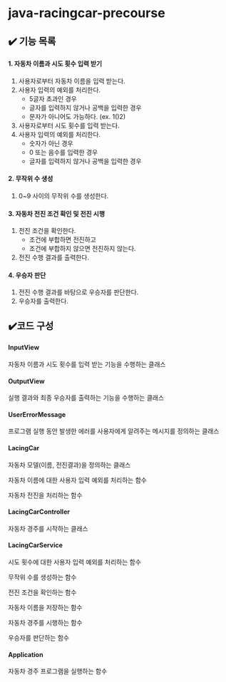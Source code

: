 # java-racingcar-precourse

## ✔️ 기능 목록 

#### 1. 자동차 이름과 시도 횟수 입력 받기

1. 사용자로부터 자동차 이름을 입력 받는다.
2. 사용자 입력의 예외를 처리한다.
    - 5글자 초과인 경우
    - 글자를 입력하지 않거나 공백을 입력한 경우
    - 문자가 아니어도 가능하다. (ex. 1()2)
3. 사용자로부터 시도 횟수를 입력 받는다.
4. 사용자 입력의 예외를 처리한다.
    - 숫자가 아닌 경우
    - 0 또는 음수를 입력한 경우
    - 글자를 입력하지 않거나 공백을 입력한 경우

#### 2. 무작위 수 생성

1. 0~9 사이의 무작위 수를 생성한다.

#### 3. 자동차 전진 조건 확인 및 전진 시행

1. 전진 조건을 확인한다.
   - 조건에 부합하면 전진하고
   - 조건에 부합하지 않으면 전진하지 않는다.
2. 전진 수행 결과를 출력한다.

#### 4. 우승자 판단

1. 전진 수행 결과를 바탕으로 우승자를 판단한다.
2. 우승자를 출력한다.



## ✔️코드 구성

#### InputView
자동차 이름과 시도 횟수를 입력 받는 기능을 수행하는 클래스

#### OutputView
실행 결과와 최종 우승자를 출력하는 기능을 수행하는 클래스
 
#### UserErrorMessage
프로그램 실행 동안 발생한 에러를 사용자에게 알려주는 메시지를 정의하는 클래스

#### LacingCar
자동차 모델(이름, 전진결과)을 정의하는 클래스

자동차 이름에 대한 사용자 입력 예외를 처리하는 함수

자동차 전진을 처리하는 함수
 
#### LacingCarController
자동차 경주를 시작하는 클래스

#### LacingCarService
시도 횟수에 대한 사용자 입력 예외를 처리하는 함수

무작위 수를 생성하는 함수

전진 조건을 확인하는 함수

자동차 이름을 저장하는 함수

자동차 경주를 시행하는 함수

우승자를 판단하는 함수

#### Application
자동차 경주 프로그램을 실행하는 함수
